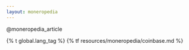 ```yaml
---
layout: moneropedia
---
```


@moneropedia_article

{% t global.lang_tag %}
{% tf resources/moneropedia/coinbase.md %}
